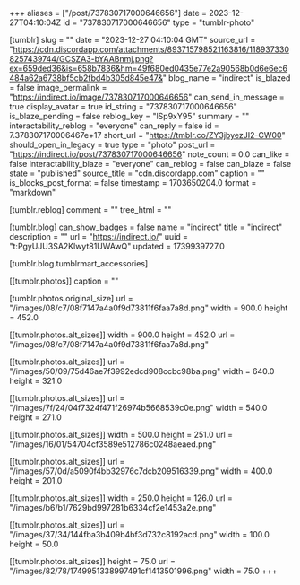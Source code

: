 +++
aliases = ["/post/737830717000646656"]
date = 2023-12-27T04:10:04Z
id = "737830717000646656"
type = "tumblr-photo"

[tumblr]
slug = ""
date = "2023-12-27 04:10:04 GMT"
source_url = "https://cdn.discordapp.com/attachments/893715798521163816/1189373308257439744/GCSZA3-bYAABnmj.png?ex=659ded36&is=658b7836&hm=49f680ed0435e77e2a90568b0d6e6ec6484a62a6738bf5cb2fbd4b305d845e47&"
blog_name = "indirect"
is_blazed = false
image_permalink = "https://indirect.io/image/737830717000646656"
can_send_in_message = true
display_avatar = true
id_string = "737830717000646656"
is_blaze_pending = false
reblog_key = "lSp9xY95"
summary = ""
interactability_reblog = "everyone"
can_reply = false
id = 7.378307170006467e+17
short_url = "https://tmblr.co/ZY3jbyezJI2-CW00"
should_open_in_legacy = true
type = "photo"
post_url = "https://indirect.io/post/737830717000646656"
note_count = 0.0
can_like = false
interactability_blaze = "everyone"
can_reblog = false
can_blaze = false
state = "published"
source_title = "cdn.discordapp.com"
caption = ""
is_blocks_post_format = false
timestamp = 1703650204.0
format = "markdown"

[tumblr.reblog]
comment = ""
tree_html = ""

[tumblr.blog]
can_show_badges = false
name = "indirect"
title = "indirect"
description = ""
url = "https://indirect.io/"
uuid = "t:PgyUJU3SA2Klwyt81UWAwQ"
updated = 1739939727.0

[tumblr.blog.tumblrmart_accessories]

[[tumblr.photos]]
caption = ""

[tumblr.photos.original_size]
url = "/images/08/c7/08f7147a4a0f9d73811f6faa7a8d.png"
width = 900.0
height = 452.0

[[tumblr.photos.alt_sizes]]
width = 900.0
height = 452.0
url = "/images/08/c7/08f7147a4a0f9d73811f6faa7a8d.png"

[[tumblr.photos.alt_sizes]]
url = "/images/50/09/75d46ae7f3992edcd908ccbc98ba.png"
width = 640.0
height = 321.0

[[tumblr.photos.alt_sizes]]
url = "/images/7f/24/04f7324f471f26974b5668539c0e.png"
width = 540.0
height = 271.0

[[tumblr.photos.alt_sizes]]
width = 500.0
height = 251.0
url = "/images/16/01/54704cf3589e512786c0248aeaed.png"

[[tumblr.photos.alt_sizes]]
url = "/images/57/0d/a5090f4bb32976c7dcb209516339.png"
width = 400.0
height = 201.0

[[tumblr.photos.alt_sizes]]
width = 250.0
height = 126.0
url = "/images/b6/b1/7629bd997281b6334cf2e1453a2e.png"

[[tumblr.photos.alt_sizes]]
url = "/images/37/34/144fba3b409b4bf3d732c8192acd.png"
width = 100.0
height = 50.0

[[tumblr.photos.alt_sizes]]
height = 75.0
url = "/images/82/78/1749951338997491cf1413501996.png"
width = 75.0
+++
